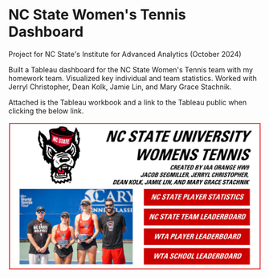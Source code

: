 # NC State Women's Tennis Dashboard

Project for NC State's Institute for Advanced Analytics (October 2024)

Built a Tableau dashboard for the NC State Women's Tennis team with my homework team. Visualized key individual and team statistics. Worked with Jerryl Christopher, Dean Kolk, Jamie Lin, and Mary Grace Stachnik.

Attached is the Tableau workbook and a link to the Tableau public when clicking the below link.

[![Link to Dashboard](https://github.com/jacobsegmiller/NC-State-Women-s-Tennis-Dashboard/blob/main/tableau-public-front-page.png)](https://public.tableau.com/app/profile/jacob.segmiller/viz/NCStateWomensTennisProjectOrangeHW9/Home)
